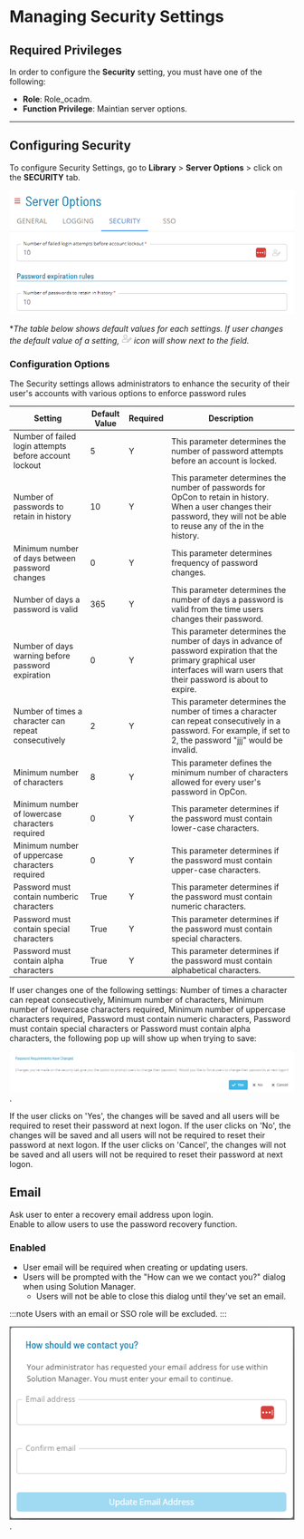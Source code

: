 # Managing Security Settings

## Required Privileges

In order to configure the **Security** setting, you must have one of the following:

- **Role**: Role_ocadm.
- **Function Privilege**: Maintian server options.

---

## Configuring Security

To configure Security Settings, go to **Library** > **Server Options** > click on the **SECURITY** tab.

![A screen showing logging settings under server options](../../../../../Resources/Images/SM/Library/ServerOptions/Security-Settings.png "Configuring Logging Settings")

\*_The table below shows default values for each settings. If user changes the default value of a setting, ![An user icon representing value changed by user](../../../../../Resources/Images/SM/Library/ServerOptions/Logging-User-Defined.png "User defined icon") icon will show next to the field._

### Configuration Options

The Security settings allows administrators to enhance the security of their user's accounts with various options to enforce password rules

| Setting                                                | Default Value | Required | Description                                                                                                                                                                       |
| ------------------------------------------------------ | ------------- | -------- | --------------------------------------------------------------------------------------------------------------------------------------------------------------------------------- |
| Number of failed login attempts before account lockout | 5             | Y        | This parameter determines the number of password attempts before an account is locked.                                                                                            |
| Number of passwords to retain in history               | 10            | Y        | This parameter determines the number of passwords for OpCon to retain in history. When a user changes their password, they will not be able to reuse any of the in the history.   |
| Minimum number of days between password changes        | 0             | Y        | This parameter determines frequency of password changes.                                                                                                                          |
| Number of days a password is valid                     | 365           | Y        | This parameter determines the number of days a password is valid from the time users changes their password.                                                                      |
| Number of days warning before password expiration      | 0             | Y        | This parameter determines the number of days in advance of password expiration that the primary graphical user interfaces will warn users that their password is about to expire. |
| Number of times a character can repeat consecutively   | 2             | Y        | This parameter determines the number of times a character can repeat consecutively in a password. For example, if set to 2, the password "jjj" would be invalid.                  |
| Minimum number of characters                           | 8             | Y        | This parameter defines the minimum number of characters allowed for every user's password in OpCon.                                                                               |
| Minimum number of lowercase characters required        | 0             | Y        | This parameter determines if the password must contain lower-case characters.                                                                                                     |
| Minimum number of uppercase characters required        | 0             | Y        | This parameter determines if the password must contain upper-case characters.                                                                                                     |
| Password must contain numberic characters              | True          | Y        | This parameter determines if the password must contain numeric characters.                                                                                                        |
| Password must contain special characters               | True          | Y        | This parameter determines if the password must contain special characters.                                                                                                        |
| Password must contain alpha characters                 | True          | Y        | This parameter determines if the password must contain alphabetical characters.                                                                                                   |

If user changes one of the following settings: Number of times a character can repeat consecutively, Minimum number of characters, Minimum number of lowercase characters required, Minimum number of uppercase characters required, Password must contain numeric characters, Password must contain special characters or Password must contain alpha characters, the following pop up will show up when trying to save:

![A pop up providing user option to force reset passwords for all users](../../../../../Resources/Images/SM/Library/ServerOptions/password-reset-popup.png "Password Requirements Have Changed").

If the user clicks on 'Yes', the changes will be saved and all users will be required to reset their password at next logon.
If the user clicks on 'No', the changes will be saved and all users will not be required to reset their password at next logon.
If the user clicks on 'Cancel', the changes will not be saved and all users will not be required to reset their password at next logon.

## Email
Ask user to enter a recovery email address upon login.  
Enable to allow users to use the password recovery function.
### Enabled
- User email will be required when creating or updating users.
- Users will be prompted with the "How can we we contact you?" dialog when using Solution Manager. 
    - Users will not be able to close this dialog until they've set an email.

:::note 
Users with an email or SSO role will be excluded.
:::

![A dialog to enter email for the logged in user](../../../../../Resources/Images/SM/Library/ServerOptions/email-contact-dialog.png "How can we contact you?").


